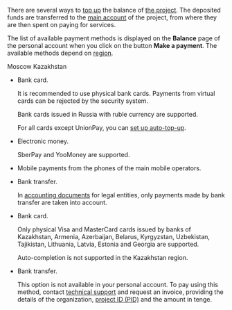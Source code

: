 There are several ways to [top up](../../service-management/payment) the balance of [the project](/en/tools-for-using-services/account/concepts/projects). The deposited funds are transferred to the [main account](../balance) of the project, from where they are then spent on paying for services.

The list of available payment methods is displayed on the **Balance** page of the personal account when you click on the button **Make a payment**. The available methods depend on [region](/en/tools-for-using-services/account/concepts/regions).

<tabs>
<tablist>
<tab>Moscow</tab>
<tab>Kazakhstan</tab>
</tablist>
<tabpanel>

- Bank card.

  <warn>

  It is recommended to use physical bank cards. Payments from virtual cards can be rejected by the security system.

  </warn>

  Bank cards issued in Russia with ruble currency are supported.

  For all cards except UnionPay, you can [set up auto-top-up](../../service-management/add-card#configure_auto_completion).

- Electronic money.

  SberPay and YooMoney are supported.

- Mobile payments from the phones of the main mobile operators.
- Bank transfer.

   <warn>

   In [accounting documents](../report) for legal entities, only payments made by bank transfer are taken into account.

   </warn>

</tabpanel>
<tabpanel>

- Bank card.

    Only physical Visa and MasterCard cards issued by banks of Kazakhstan, Armenia, Azerbaijan, Belarus, Kyrgyzstan, Uzbekistan, Tajikistan, Lithuania, Latvia, Estonia and Georgia are supported.

    Auto-completion is not supported in the Kazakhstan region.

- Bank transfer.

    This option is not available in your personal account. To pay using this method, contact [technical support](/en/contacts) and request an invoice, providing the details of the organization, [project ID (PID)](/en/tools-for-using-services/account/service-management/project-settings/manage#getting_project_id) and the amount in tenge.

</tabpanel>
</tabs>
